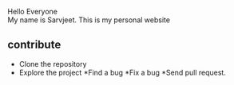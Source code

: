 Hello Everyone <br>
My name is Sarvjeet.
This is my personal website


## contribute
* Clone the repository
* Explore the project
*Find a bug
*Fix a bug
*Send  pull request.